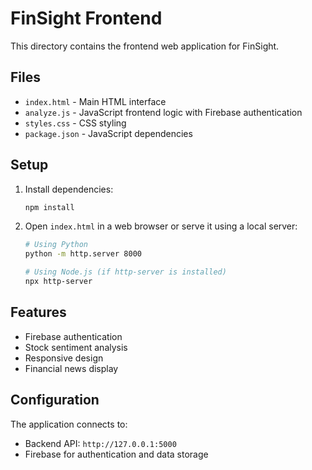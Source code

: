 # FinSight Frontend

This directory contains the frontend web application for FinSight.

## Files
- `index.html` - Main HTML interface
- `analyze.js` - JavaScript frontend logic with Firebase authentication
- `styles.css` - CSS styling
- `package.json` - JavaScript dependencies

## Setup
1. Install dependencies:
   ```bash
   npm install
   ```

2. Open `index.html` in a web browser or serve it using a local server:
   ```bash
   # Using Python
   python -m http.server 8000
   
   # Using Node.js (if http-server is installed)
   npx http-server
   ```

## Features
- Firebase authentication
- Stock sentiment analysis
- Responsive design
- Financial news display

## Configuration
The application connects to:
- Backend API: `http://127.0.0.1:5000`
- Firebase for authentication and data storage